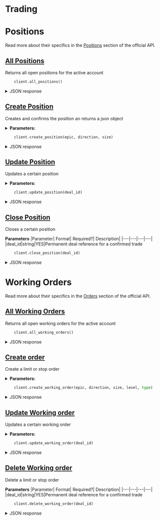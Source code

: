 Trading
=================

# Positions 

Read more about their specifics in the [Positions](https://open-api.capital.com/#tag/Trading-greater-Rositions)
section of the official API.


## [All Positions](https://open-api.capital.com/#tag/Trading-greater-Rositions)

Returns all open positions for the active account

```python
    client.all_positions()
```

<details><summary>JSON response</summary>
<p>


```yaml
{
  "positions": [
    {
      "position": {
        "contractSize": 1,
        "createdDate": "2022-04-05T12:46:01.872",
        "createdDateUTC": "2022-04-05T09:46:01.872",
        "dealId": "00018387-0001-54c4-0000-000080560014",
        "dealReference": "p_00018387-0001-54c4-0000-000080560014",
        "size": 1,
        "direction": "BUY",
        "level": 5.911,
        "currency": "USD",
        "guaranteedStop": false
      },
      "market": {
        "instrumentName": "Natural Gas",
        "expiry": "-",
        "marketStatus": "TRADEABLE",
        "epic": "NATURALGAS",
        "instrumentType": "COMMODITIES",
        "lotSize": 1000,
        "high": 6.192,
        "low": 5.799,
        "percentageChange": 6.7351,
        "netChange": 0.387,
        "bid": 6.114,
        "offer": 6.12,
        "updateTime": "2022-04-05T17:41:38.492",
        "updateTimeUTC": "2022-04-05T14:41:38.492",
        "delayTime": 0,
        "streamingPricesAvailable": true,
        "scalingFactor": 1
      }
    },
    {
      "position": {
        "contractSize": 1,
        "createdDate": "2022-04-05T12:46:10.139",
        "createdDateUTC": "2022-04-05T09:46:10.139",
        "dealId": "004d0627-0001-54c4-0000-000080560017",
        "dealReference": "p_004d0627-0001-54c4-0000-000080560017",
        "size": 1,
        "direction": "BUY",
        "level": 4577.6,
        "currency": "USD",
        "controlledRisk": false
      },
      "market": {
        "instrumentName": "S&P 500",
        "expiry": "2022-02-01",
        "marketStatus": "TRADEABLE",
        "epic": "US500",
        "instrumentType": "INDICES",
        "lotSize": 1,
        "high": 4596.5,
        "low": 4556.7,
        "percentageChange": 0.2881,
        "netChange": 13.1,
        "bid": 4559.7,
        "offer": 4560.3,
        "updateTime": "2022-04-05T17:41:37.991",
        "updateTimeUTC": "2022-04-05T14:41:37.991",
        "delayTime": 0,
        "streamingPricesAvailable": true,
        "scalingFactor": 1
      }
    }
  ]
}
```
</p>
</details>

## [Create Position](https://open-api.capital.com/#tag/Trading-greater-Rositions/paths/~1api~1v1~1positions/post)

Creates and confirms the position an returns a json object

<details><summary><strong>Parameters:</strong></summary>
<p>

|Parameter	|Format	|Required?	|Description|
|---|---|---|---|
|direction	|string|YES	|Deal direction: Must be BUY or SELL|
|epic	|string	|YES	|Instrument epic identifier|
|size	|number	|YES	|Deal size
|guaranteed_stop	|boolean	|NO	|Must be true if a guaranteed stop is required|
|               |           |   |  Notes:|
|               |           |   |  - Default value: false|
|               |           |   |  - If guaranteedStop equals true, then set stopLevel, stopDistance or stopAmount|
|               |           |   |  - Cannot be set if trailingStop is true|
|               |           |   |  - Cannot be set if hedgingMode is true|
|trailing_stop	|boolean	|NO	|Must be true if a trailing stop is required|
|               |           |   |  Notes:|
|               |           |   |   - Default value: false|
|               |           |   |   - If trailingStop equals true, then set stopDistance|
|               |           |   |   - Cannot be set if guaranteedStop is true|
|stop_level	|number	|NO	|Price level when a stop loss will be triggered|
|stop_distance	|number	|NO	|Distance between current and stop loss triggering price|
|               |       |   | Notes:|
|               |       |   | - Required parameter if trailingStop is true|
|stop_amount	|number	|NO	|Loss amount when a stop loss will be triggered|
|profit_level	|number	|NO	|Price level when a take profit will be triggered|
|profit_distance	|number	|NO	|Distance between current and take profit triggering price|
|profit_amount	|number	|NO	|Profit amount when a take profit will be triggered|

</p>
</details>

```python
    client.create_position(epic, direction, size)
```

<details><summary>JSON response</summary>
<p>


```yaml
{'date': '2023-02-15T11:24:36.310', 'status': 'OPEN', 'reason': 'SUCCESS', 'dealStatus': 'ACCEPTED', 'epic': 'TSLA', 'dealReference': 'o_22b5ad89-bfb0-4a2d-9f3e-5c6581d1a84b', 'dealId': '00513301-0055-311e-0000-0000806e2b0f', 'affectedDeals': [{'dealId': '00513301-0055-311e-0000-0000806e2b11', 'status': 'OPENED'}], 'level': 0, 'size': 1.0, 'direction': 'SELL', 'guaranteedStop': False, 'trailingStop': False}
```
</p>
</details>

## [Update Position](https://open-api.capital.com/#tag/Trading-greater-Rositions/paths/~1api~1v1~1positions~1%7BdealId%7D/put)

Updates a certain position

<details><summary><strong>Parameters:</strong></summary>
<p>
|Parameter|	Format|	Required?|	Description|
|---|---|---|---|
|guaranteedStop|	boolean|	NO	|Must be true if a guaranteed stop is required|
|              |         |      |Notes:|
|              |         |      |- Default value: false|
|              |         |      |- If guaranteedStop equals true, then set stopLevel, stopDistance or stopAmount|
|              |         |      |- Cannot be set if trailingStop is true|
|              |         |      |- Cannot be set if hedgingMode is true|
|trailing_stop	|boolean|	NO|	Must be true if a trailing stop is required|
|             |       |   |Notes:|
|             |       |   |- Default value: false|
|             |       |   |- If trailingStop equals true, then set stopDistance|
|             |       |   |- Cannot be set if guaranteedStop is true|
|stop_level|	number|	NO|	Price level when a stop loss will be triggered|
|stop_distance	|number	|NO	|Distance between current and stop loss triggering price|
|             |       |   |Notes:|
|             |       |   |- Required parameter if trailingStop is true|
|stop_amount|	number|	NO	|Loss amount when a stop loss will be triggered|
|profit_level|	number|	NO|	Price level when a take profit will be triggered|
|profit_distance	|number	|NO	|Distance between current and take profit triggering price|
|profit_amount	|number|	NO	|Profit amount when a take profit will be triggered|
</p>
</details>



```python
    client.update_position(deal_id)
```

<details><summary>JSON response</summary>
<p>

```yaml
{'date': '2023-02-15T11:27:46.336', 'status': 'AMENDED', 'reason': 'SUCCESS', 'dealStatus': 'ACCEPTED', 'epic': 'TSLA', 'dealReference': 'p_00513301-0055-311e-0000-0000806e2b11', 'dealId': '00513301-0055-311e-0000-0000806e2b11', 'affectedDeals': [{'dealId': '00513301-0055-311e-0000-0000806e2b11', 'status': 'AMENDED'}], 'level': 210.51, 'size': 1.0, 'direction': 'SELL', 'guaranteedStop': False, 'trailingStop': False, 'profitCurrency': 'USD'}
```

</p>
</details>


## [Close Position](https://open-api.capital.com/#tag/Trading-greater-Rositions/paths/~1api~1v1~1positions~1%7BdealId%7D/put)

Closes a certain position

<strong>Parameters</strong>
|Parameter|	Format|	Required?|	Description|
|---|---|---|---|
|deal_id|string|YES|Permanent deal reference for a confirmed trade

```python
    client.close_position(deal_id)
```

<details><summary>JSON response</summary>
<p>

```yaml
{'date': '2023-02-15T11:32:17.310', 'status': 'CLOSED', 'reason': 'SUCCESS', 'dealStatus': 'ACCEPTED', 'epic': 'TSLA', 'dealReference': 'p_00513301-0055-311e-0000-0000806e2b4c', 'dealId': '00513301-0055-311e-0000-0000806e2b4c', 'affectedDeals': [{'dealId': '00513301-0055-311e-0000-0000806e2b4c', 'status': 'FULLY_CLOSED'}], 'level': 210.4, 'size': 1.0, 'direction': 'BUY', 'guaranteedStop': False, 'trailingStop': False, 'profit': 
-0.13, 'profitCurrency': 'USD'}
```
</p>
</details>


# Working Orders

Read more about their specifics in the [Orders](https://open-api.capital.com/#tag/Trading-greater-Orders)
section of the official API.


## [All Working Orders](https://open-api.capital.com/#tag/Trading-greater-Orders/paths/~1api~1v1~1workingorders/get)

Returns all open working orders for the active account

```python
    client.all_working_orders()
```

<details><summary>JSON response</summary>
<p>


```yaml
{
  "workingOrders": [
    {
      "workingOrderData": {
        "dealId": "006011e7-0001-54c4-0000-000080560078",
        "direction": "BUY",
        "epic": "SILVER",
        "orderSize": 1,
        "orderLevel": 20,
        "timeInForce": "GOOD_TILL_DATE",
        "goodTillDate": "2022-06-09T04:01:00.000",
        "goodTillDateUTC": "2022-06-09T01:01:00.000",
        "createdDate": "2022-04-06T12:48:28.114",
        "createdDateUTC": "2022-04-06T09:48:28.114",
        "guaranteedStop": true,
        "orderType": "LIMIT",
        "stopDistance": -3,
        "profitDistance": 3,
        "currencyCode": "USD"
      },
      "marketData": {
        "instrumentName": "Silver",
        "expiry": "-",
        "marketStatus": "TRADEABLE",
        "epic": "SILVER",
        "instrumentType": "COMMODITIES",
        "lotSize": 50,
        "high": 24.398,
        "low": 24.193,
        "percentageChange": -0.6198,
        "netChange": -0.152,
        "bid": 24.387,
        "offer": 24.407,
        "updateTime": "2022-04-06T12:48:31.587",
        "updateTimeUTC": "2022-04-06T09:48:31.587",
        "delayTime": 0,
        "streamingPricesAvailable": true,
        "scalingFactor": 1
      }
    },
    {
      "workingOrderData": {
        "dealId": "00018387-0001-54c4-0000-000080560019",
        "direction": "BUY",
        "epic": "NATURALGAS",
        "orderSize": 1,
        "orderLevel": 6,
        "timeInForce": "GOOD_TILL_CANCELLED",
        "createdDate": "2022-04-06T12:13:46.571",
        "createdDateUTC": "2022-04-06T09:13:46.571",
        "guaranteedStop": false,
        "orderType": "LIMIT",
        "currencyCode": "USD"
      },
      "marketData": {
        "instrumentName": "Natural Gas",
        "expiry": "-",
        "marketStatus": "TRADEABLE",
        "epic": "NATURALGAS",
        "instrumentType": "COMMODITIES",
        "lotSize": 1000,
        "high": 6.194,
        "low": 6.073,
        "percentageChange": 6.4472,
        "netChange": 0.374,
        "bid": 6.185,
        "offer": 6.195,
        "updateTime": "2022-04-06T12:48:24.795",
        "updateTimeUTC": "2022-04-06T09:48:24.795",
        "delayTime": 0,
        "streamingPricesAvailable": true,
        "scalingFactor": 1
      }
    }
  ]
}
```
</p>
</details>

## [Create order](https://open-api.capital.com/#tag/Trading-greater-Orders/paths/~1api~1v1~1workingorders/post)

Create a limit or stop order

<details><summary><strong>Parameters:</strong></summary>
<p>

|Parameter	|Format	|Required?	|Description|
|---|---|---|---|
|direction	|string|YES	|Deal direction: Must be BUY or SELL|
|epic	|string	|YES	|Instrument epic identifier|
|size	|number	|YES	|Deal size|
|level|number|YES|Order Price|
|type|string|YES| Order Type: Must be LIMIT or STOP
|guaranteedStop	|boolean	|NO	|Must be true if a guaranteed stop is required|
|               |           |   |  Notes:|
|               |           |   |  - Default value: false|
|               |           |   |  - If guaranteedStop equals true, then set stopLevel, stopDistance or stopAmount|
|               |           |   |  - Cannot be set if trailingStop is true|
|               |           |   |  - Cannot be set if hedgingMode is true|
|trailing_stop	|boolean	|NO	|Must be true if a trailing stop is required|
|               |           |   |  Notes:|
|               |           |   |   - Default value: false|
|               |           |   |   - If trailingStop equals true, then set stopDistance|
|               |           |   |   - Cannot be set if guaranteedStop is true|
|stop_level	|number	|NO	|Price level when a stop loss will be triggered|
|stop_distance	|number	|NO	|Distance between current and stop loss triggering price|
|               |       |   | Notes:|
|               |       |   | - Required parameter if trailingStop is true|
|stop_amount	|number	|NO	|Loss amount when a stop loss will be triggered|
|profit_level	|number	|NO	|Price level when a take profit will be triggered|
|profit_distance	|number	|NO	|Distance between current and take profit triggering price|
|profit_amount	|number	|NO	|Profit amount when a take profit will be triggered|

</p>
</details>

```python
    client.create_working_order(epic, direction, size, level, type)
```

<details><summary>JSON response</summary>
<p>


```yaml
{'date': '2023-02-15T11:40:37.528', 'status': 'OPEN', 'reason': 'SUCCESS', 'dealStatus': 'ACCEPTED', 'epic': 'TSLA', 'dealReference': 'o_89d1219f-8b28-4475-9845-a2a6ab5eb42d', 'dealId': '00513301-0055-311e-0000-0000806e2b6f', 'affectedDeals': [{'dealId': '00513301-0055-311e-0000-0000806e2b6f', 'status': 'OPENED'}], 'level': 180.0, 'size': 1.0, 'direction': 'BUY', 'guaranteedStop': False, 'trailingStop': False}
```
</p>
</details>

## [Update Working order](https://open-api.capital.com/#tag/Trading-greater-Orders/paths/~1api~1v1~1workingorders~1%7BdealId%7D/put)

Updates a certain working order

<details><summary><strong>Parameters:</strong></summary>
<p>
|Parameter|	Format|	Required?|	Description|
|---|---|---|---|
|deal_id|string|YES|Permanent deal reference for an order
|level|number|NO|Order price| 
|guaranteed_stop|	boolean|	NO	|Must be true if a guaranteed stop is required|
|              |         |      |Notes:|
|              |         |      |- Default value: false|
|              |         |      |- If guaranteedStop equals true, then set stopLevel, stopDistance or stopAmount|
|              |         |      |- Cannot be set if trailingStop is true|
|              |         |      |- Cannot be set if hedgingMode is true|
|trailing_stop	|boolean|	NO|	Must be true if a trailing stop is required|
|             |       |   |Notes:|
|             |       |   |- Default value: false|
|             |       |   |- If trailingStop equals true, then set stopDistance|
|             |       |   |- Cannot be set if guaranteedStop is true|
|stop_level|	number|	NO|	Price level when a stop loss will be triggered|
|stop_distance	|number	|NO	|Distance between current and stop loss triggering price|
|             |       |   |Notes:|
|             |       |   |- Required parameter if trailingStop is true|
|stop_amount|	number|	NO	|Loss amount when a stop loss will be triggered|
|profit_level|	number|	NO|	Price level when a take profit will be triggered|
|profit_distance	|number	|NO	|Distance between current and take profit triggering price|
|profit_amount	|number|	NO	|Profit amount when a take profit will be triggered|
</p>
</details>



```python
    client.update_working_order(deal_id)
```

<details><summary>JSON response</summary>
<p>

```yaml
{'date': '2023-02-15T11:40:37.528', 'status': 'OPEN', 'reason': 'SUCCESS', 'dealStatus': 'ACCEPTED', 'epic': 'TSLA', 'dealReference': 'o_89d1219f-8b28-4475-9845-a2a6ab5eb42d', 'dealId': '00513301-0055-311e-0000-0000806e2b6f', 'affectedDeals': [{'dealId': '00513301-0055-311e-0000-0000806e2b6f', 'status': 'OPENED'}], 'level': 180.0, 'size': 1.0, 'direction': 'BUY', 'guaranteedStop': False, 'trailingStop': False}
```

</p>
</details>


## [Delete Working order](https://open-api.capital.com/#tag/Trading-greater-Orders/paths/~1api~1v1~1workingorders~1%7BdealId%7D/delete)

Delete a limit or stop order

<strong>Parameters</strong>
|Parameter|	Format|	Required?|	Description|
|---|---|---|---|
|deal_id|string|YES|Permanent deal reference for a confirmed trade

```python
    client.delete_working_order(deal_id)
```

<details><summary>JSON response</summary>
<p>

```yaml
{'date': '2023-02-15T11:48:23.555', 'status': 'DELETED', 'reason': 'SUCCESS', 'dealStatus': 'ACCEPTED', 'epic': 'TSLA', 'dealReference': 'o_df55c53e-9b62-4b39-ba7d-27753935f244', 'dealId': '00513301-0055-311e-0000-0000806e2b9a', 'affectedDeals': [{'dealId': '00513301-0055-311e-0000-0000806e2b9a', 'status': 'DELETED'}], 'level': 180.0, 'size': 1.0, 'direction': 'BUY', 'guaranteedStop': False, 'trailingStop': False}
```
</p>
</details>